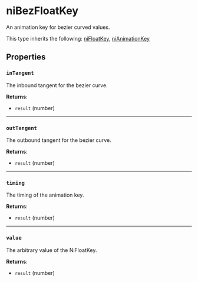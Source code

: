 # niBezFloatKey
<div class="search_terms" style="display: none">nibezfloatkey, bezfloatkey</div>

<!---
	This file is autogenerated. Do not edit this file manually. Your changes will be ignored.
	More information: https://github.com/MWSE/MWSE/tree/master/docs
-->

An animation key for bezier curved values.

This type inherits the following: [niFloatKey](../types/niFloatKey.md), [niAnimationKey](../types/niAnimationKey.md)
## Properties

### `inTangent`
<div class="search_terms" style="display: none">intangent</div>

The inbound tangent for the bezier curve.

**Returns**:

* `result` (number)

***

### `outTangent`
<div class="search_terms" style="display: none">outtangent</div>

The outbound tangent for the bezier curve.

**Returns**:

* `result` (number)

***

### `timing`
<div class="search_terms" style="display: none">timing</div>

The timing of the animation key.

**Returns**:

* `result` (number)

***

### `value`
<div class="search_terms" style="display: none">value</div>

The arbitrary value of the NiFloatKey.

**Returns**:

* `result` (number)

